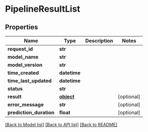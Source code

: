 # PipelineResultList

## Properties
Name | Type | Description | Notes
------------ | ------------- | ------------- | -------------
**request_id** | **str** |  | 
**model_name** | **str** |  | 
**model_version** | **str** |  | 
**time_created** | **datetime** |  | 
**time_last_updated** | **datetime** |  | 
**status** | **str** |  | 
**result** | [**object**](.md) |  | [optional] 
**error_message** | **str** |  | [optional] 
**prediction_duration** | **float** |  | [optional] 

[[Back to Model list]](../README.md#documentation-for-models) [[Back to API list]](../README.md#documentation-for-api-endpoints) [[Back to README]](../README.md)



